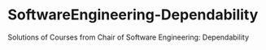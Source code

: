 # SoftwareEngineering-Dependability
Solutions of Courses from Chair of Software Engineering: Dependability
